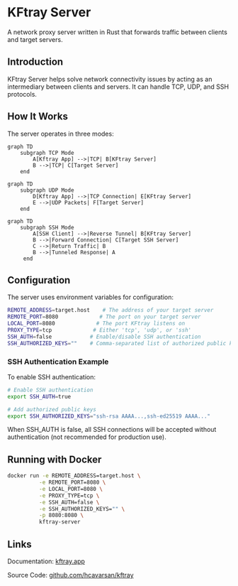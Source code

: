 # KFtray Server

A network proxy server written in Rust that forwards traffic between clients and target servers.

## Introduction

KFtray Server helps solve network connectivity issues by acting as an intermediary between clients and servers. It can handle TCP, UDP, and SSH protocols.

## How It Works

The server operates in three modes:

```mermaid
graph TD
    subgraph TCP Mode
        A[Kftray App] -->|TCP| B[KFtray Server]
        B -->|TCP| C[Target Server]
    end
```

```mermaid
graph TD
    subgraph UDP Mode
        D[Kftray App] -->|TCP Connection| E[KFtray Server]
        E -->|UDP Packets| F[Target Server]
    end
```

```mermaid
graph TD
    subgraph SSH Mode
        A[SSH Client] -->|Reverse Tunnel| B[KFtray Server]
        B -->|Forward Connection| C[Target SSH Server]
        C -->|Return Traffic| B
        B -->|Tunneled Response| A
     end
```

## Configuration

The server uses environment variables for configuration:

```bash
REMOTE_ADDRESS=target.host    # The address of your target server
REMOTE_PORT=8080             # The port on your target server
LOCAL_PORT=8080             # The port KFtray listens on
PROXY_TYPE=tcp             # Either 'tcp', 'udp', or 'ssh'
SSH_AUTH=false            # Enable/disable SSH authentication
SSH_AUTHORIZED_KEYS=""    # Comma-separated list of authorized public keys
```

### SSH Authentication Example

To enable SSH authentication:

```bash
# Enable SSH authentication
export SSH_AUTH=true

# Add authorized public keys
export SSH_AUTHORIZED_KEYS="ssh-rsa AAAA...,ssh-ed25519 AAAA..."
```

When SSH_AUTH is false, all SSH connections will be accepted without authentication (not recommended for production use).

## Running with Docker

```bash
docker run -e REMOTE_ADDRESS=target.host \
          -e REMOTE_PORT=8080 \
          -e LOCAL_PORT=8080 \
          -e PROXY_TYPE=tcp \
          -e SSH_AUTH=false \
          -e SSH_AUTHORIZED_KEYS="" \
          -p 8080:8080 \
          kftray-server
```



## Links

Documentation: [kftray.app](https://kftray.app)

Source Code: [github.com/hcavarsan/kftray](https://github.com/hcavarsan/kftray)

